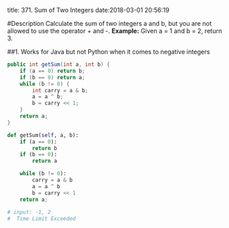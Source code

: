 title: 371. Sum of Two Integers
date:2018-03-01 20:56:19

#Description
Calculate the sum of two integers a and b, but you are not allowed to use the operator + and -.
**Example:**
Given a = 1 and b = 2, return 3.

##1. Works for Java but not Python when it comes to negative integers
```java
public int getSum(int a, int b) {
	if (a == 0) return b;
	if (b == 0) return a;
	while (b != 0) {
		int carry = a & b;
		a = a ^ b;
		b = carry << 1;
	}
	return a;
}
```
```python
def getSum(self, a, b):
    if (a == 0):
        return b
    if (b == 0):
        return a

    while (b != 0):
        carry = a & b
        a = a ^ b
        b = carry << 1
    return a;
    
# input: -1, 2
#  Time Limit Exceeded
```